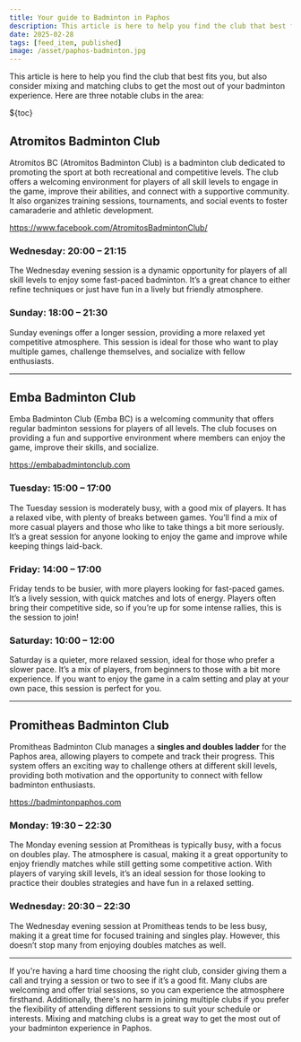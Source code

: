 ```yaml
---
title: Your guide to Badminton in Paphos
description: This article is here to help you find the club that best fits you, but also consider mixing and matching clubs to get the most out of your badminton experience. Here are three notable clubs in the area.
date: 2025-02-28
tags: [feed_item, published]
image: /asset/paphos-badminton.jpg
---
```


This article is here to help you find the club that best fits you, but also consider mixing and matching clubs to get the most out of your badminton experience. Here are three notable clubs in the area:

${toc}

## Atromitos Badminton Club

Atromitos BC (Atromitos Badminton Club) is a badminton club dedicated to promoting the sport at both recreational and competitive levels. The club offers a welcoming environment for players of all skill levels to engage in the game, improve their abilities, and connect with a supportive community. It also organizes training sessions, tournaments, and social events to foster camaraderie and athletic development.

https://www.facebook.com/AtromitosBadmintonClub/


### Wednesday: 20:00 – 21:15
The Wednesday evening session is a dynamic opportunity for players of all skill levels to enjoy some fast-paced badminton. It’s a great chance to either refine techniques or just have fun in a lively but friendly atmosphere.

### Sunday: 18:00 – 21:30
Sunday evenings offer a longer session, providing a more relaxed yet competitive atmosphere. This session is ideal for those who want to play multiple games, challenge themselves, and socialize with fellow enthusiasts.

---

## Emba Badminton Club

Emba Badminton Club (Emba BC) is a welcoming community that offers regular badminton sessions for players of all levels. The club focuses on providing a fun and supportive environment where members can enjoy the game, improve their skills, and socialize.

https://embabadmintonclub.com

### Tuesday: 15:00 – 17:00  
The Tuesday session is moderately busy, with a good mix of players. It has a relaxed vibe, with plenty of breaks between games. You’ll find a mix of more casual players and those who like to take things a bit more seriously. It’s a great session for anyone looking to enjoy the game and improve while keeping things laid-back.

### Friday: 14:00 – 17:00  
Friday tends to be busier, with more players looking for fast-paced games. It’s a lively session, with quick matches and lots of energy. Players often bring their competitive side, so if you’re up for some intense rallies, this is the session to join!

### Saturday: 10:00 – 12:00  
Saturday is a quieter, more relaxed session, ideal for those who prefer a slower pace. It’s a mix of players, from beginners to those with a bit more experience. If you want to enjoy the game in a calm setting and play at your own pace, this session is perfect for you.

---

## Promitheas Badminton Club

Promitheas Badminton Club manages a **singles and doubles ladder** for the Paphos area, allowing players to compete and track their progress. This system offers an exciting way to challenge others at different skill levels, providing both motivation and the opportunity to connect with fellow badminton enthusiasts.

https://badmintonpaphos.com

### Monday: 19:30 – 22:30
The Monday evening session at Promitheas is typically busy, with a focus on doubles play. The atmosphere is casual, making it a great opportunity to enjoy friendly matches while still getting some competitive action. With players of varying skill levels, it’s an ideal session for those looking to practice their doubles strategies and have fun in a relaxed setting.

### Wednesday: 20:30 – 22:30
The Wednesday evening session at Promitheas tends to be less busy, making it a great time for focused training and singles play. However, this doesn’t stop many from enjoying doubles matches as well.

---

If you're having a hard time choosing the right club, consider giving them a call and trying a session or two to see if it’s a good fit. Many clubs are welcoming and offer trial sessions, so you can experience the atmosphere firsthand. Additionally, there's no harm in joining multiple clubs if you prefer the flexibility of attending different sessions to suit your schedule or interests. Mixing and matching clubs is a great way to get the most out of your badminton experience in Paphos.
